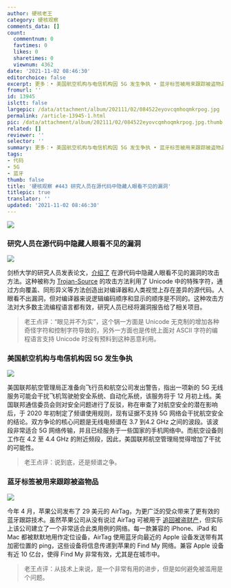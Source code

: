 ```yaml
---
author: 硬核老王
category: 硬核观察
comments_data: []
count:
  commentnum: 0
  favtimes: 0
  likes: 0
  sharetimes: 0
  viewnum: 4362
date: '2021-11-02 08:46:30'
editorchoice: false
excerpt: 更多：• 美国航空机构与电信机构因 5G 发生争执 • 蓝牙标签被用来跟踪被盗物品
fromurl: ''
id: 13945
islctt: false
largepic: /data/attachment/album/202111/02/084522eyovcqmhoqmkrpog.jpg
permalink: /article-13945-1.html
pic: /data/attachment/album/202111/02/084522eyovcqmhoqmkrpog.jpg.thumb.jpg
related: []
reviewer: ''
selector: ''
summary: 更多：• 美国航空机构与电信机构因 5G 发生争执 • 蓝牙标签被用来跟踪被盗物品
tags:
- 代码
- 5G
- 蓝牙
thumb: false
title: '硬核观察 #443 研究人员在源代码中隐藏人眼看不见的漏洞'
titlepic: true
translator: ''
updated: '2021-11-02 08:46:30'
---
```


![](/data/attachment/album/202111/02/084522eyovcqmhoqmkrpog.jpg)


### 研究人员在源代码中隐藏人眼看不见的漏洞


![](/data/attachment/album/202111/02/084531uwmi7ivaqi7crfr7.jpg)


剑桥大学的研究人员发表论文，[介绍了](https://www.lightbluetouchpaper.org/2021/11/01/trojan-source-invisible-vulnerabilities/) 在源代码中隐藏人眼看不见的漏洞的攻击方法。这种被称为 [Trojan-Source](https://trojansource.codes/trojan-source.pdf) 的攻击方法利用了 Unicode 中的特殊字符，通过方向覆盖、同形异义等方法创造出对编译器和人类视觉上存在差异的源代码。人眼看不出漏洞，但对编译器来说逻辑编码顺序和显示的顺序是不同的。这种攻击方法对大多数主流编程语言都有效，研究人员已经将漏洞报告给了相关项目。



> 
> 老王点评：“眼见并不为实”，这个锅一方面是 Unicode 无克制的增加各种奇怪字符和控制字符导致的，另外一方面也是传统上面对 ASCII 字符的编程语言支持 Unicode 时没有预料到这种恶意利用。
> 
> 
> 


### 美国航空机构与电信机构因 5G 发生争执


![](/data/attachment/album/202111/02/084554v4mfnaxiimhx9i4f.jpg)


美国联邦航空管理局正准备向飞行员和航空公司发出警告，指出一项新的 5G 无线服务可能会干扰飞机驾驶舱安全系统、自动化系统，该服务将于 12 月初上线。美国联邦通信委员会则对安全问题进行了反驳，称在审查了对航空安全的潜在影响后，于 2020 年初制定了频谱使用规则，现有证据不支持 5G 网络会干扰航空安全的结论。双方争论的核心问题是无线电频谱在 3.7 到4.2 GHz 之间的波段。该波段非常适合 5G 网络传输，并且已经服务于一些国家的手机网络中。而航空设备则工作在 4.2 至 4.4 GHz 的附近频段，因此，美国联邦航空管理局觉得增加了干扰的可能性。



> 
> 老王点评：说到底，还是频谱之争。
> 
> 
> 


### 蓝牙标签被用来跟踪被盗物品


![](/data/attachment/album/202111/02/084609ybz5s5qxsqk7fx2c.jpg)


今年 4 月，苹果公司发布了 29 美元的 AirTag，为更广泛的受众带来了更有效的蓝牙跟踪技术。虽然苹果公司从没有说过 AirTag 可被用于 [追回被盗财产](https://www.msn.com/en-us/news/technology/i-found-my-stolen-honda-civic-using-a-bluetooth-tracker-it-s-the-latest-controversial-weapon-against-theft/ar-AAQ0DQw)，但实际上该公司建立了一个非常适合此类用例的网络。每一款兼容的 iPhone、iPad 和 Mac 都被默默地用作定位设备，AirTag 使用蓝牙向最近的 Apple 设备发送带有其加密位置的 ping，这些设备将信息传递到苹果的 Find My 网络。兼容 Apple 设备有近 10 亿台，使得 Find My 非常有效，尤其是在城市中。



> 
> 老王点评：从技术上来说，是一个非常有用的进步，但是如何避免被滥用是个问题。
> 
> 
>